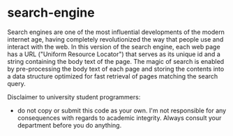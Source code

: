 # search-engine
 
Search engines are one of the most influential developments of the modern internet age, having completely revolutionized the way that people use and interact with the web. In this version of the search engine, each web page has a URL ("Uniform Resource Locator") that serves as its unique id and a string containing the body text of the page. The magic of search is enabled by pre-processing the body text of each page and storing the contents into a data structure optimized for fast retrieval of pages matching the search query.


Disclaimer to university student programmers:

- do not copy or submit this code as your own. I'm not responsible for any consequences with regards to academic integrity. Always consult your department before you do anything.
